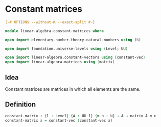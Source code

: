 # Constant matrices

```agda
{-# OPTIONS --without-K --exact-split #-}

module linear-algebra.constant-matrices where

open import elementary-number-theory.natural-numbers using (ℕ)

open import foundation.universe-levels using (Level; UU)

open import linear-algebra.constant-vectors using (constant-vec)
open import linear-algebra.matrices using (matrix)
```

## Idea

Constant matrices are matrices in which all elements are the same.

## Definition

```agda
constant-matrix : {l : Level} {A : UU l} {m n : ℕ} → A → matrix A m n
constant-matrix a = constant-vec (constant-vec a)
```
